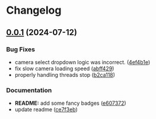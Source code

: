 # Changelog

## [0.0.1](https://github.com/lion24/pyvision/compare/0.0.0...v0.0.1) (2024-07-12)


### Bug Fixes

* camera select dropdown logic was incorrect. ([4ef4b1e](https://github.com/lion24/pyvision/commit/4ef4b1e3a8d11b1860a3c638575241af6a40e918))
* fix slow camera loading speed ([abff429](https://github.com/lion24/pyvision/commit/abff42930a390b18d6d2bbee4b50969b4de01fe1))
* properly handling threads stop ([b2ca118](https://github.com/lion24/pyvision/commit/b2ca118fc5722fa8bc783793b769b0fdb396dc02))


### Documentation

* **README:** add some fancy badges ([e607372](https://github.com/lion24/pyvision/commit/e6073722bfd096717287438f6ec79e487900e004))
* update readme ([ce7f3eb](https://github.com/lion24/pyvision/commit/ce7f3ebdabaa77cad938dc12504428db7fcfb819))

